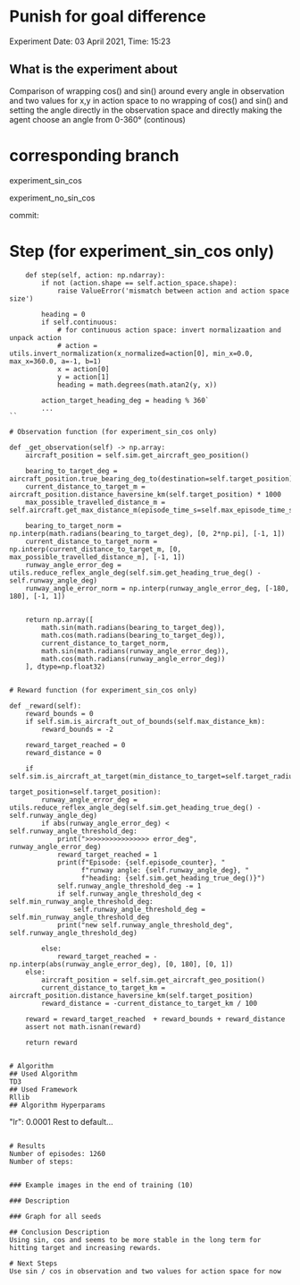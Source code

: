 # Punish for goal difference
Experiment Date: 03 April 2021, Time: 15:23
## What is the experiment about
Comparison of wrapping cos() and sin() around every angle in observation and two values for x,y in action space to
no wrapping of cos() and sin() and setting the angle directly in the observation space and
directly making the agent choose an angle from 0-360° (continous)


# corresponding branch
experiment_sin_cos

experiment_no_sin_cos

commit:

# Step (for experiment_sin_cos only)

```
    def step(self, action: np.ndarray):
        if not (action.shape == self.action_space.shape):
            raise ValueError('mismatch between action and action space size')

        heading = 0
        if self.continuous:
            # for continuous action space: invert normalizaation and unpack action
            # action = utils.invert_normalization(x_normalized=action[0], min_x=0.0, max_x=360.0, a=-1, b=1)
            x = action[0]
            y = action[1]
            heading = math.degrees(math.atan2(y, x))

        action_target_heading_deg = heading % 360`
        ...
``

# Observation function (for experiment_sin_cos only)
```
    def _get_observation(self) -> np.array:
        aircraft_position = self.sim.get_aircraft_geo_position()

        bearing_to_target_deg = aircraft_position.true_bearing_deg_to(destination=self.target_position)
        current_distance_to_target_m = aircraft_position.distance_haversine_km(self.target_position) * 1000
        max_possible_travelled_distance_m = self.aircraft.get_max_distance_m(episode_time_s=self.max_episode_time_s)

        bearing_to_target_norm = np.interp(math.radians(bearing_to_target_deg), [0, 2*np.pi], [-1, 1])
        current_distance_to_target_norm = np.interp(current_distance_to_target_m, [0, max_possible_travelled_distance_m], [-1, 1])
        runway_angle_error_deg = utils.reduce_reflex_angle_deg(self.sim.get_heading_true_deg() - self.runway_angle_deg)
        runway_angle_error_norm = np.interp(runway_angle_error_deg, [-180, 180], [-1, 1])


        return np.array([
            math.sin(math.radians(bearing_to_target_deg)),
            math.cos(math.radians(bearing_to_target_deg)),
            current_distance_to_target_norm,
            math.sin(math.radians(runway_angle_error_deg)),
            math.cos(math.radians(runway_angle_error_deg))
        ], dtype=np.float32)
```

# Reward function (for experiment_sin_cos only)
```
    def _reward(self):
        reward_bounds = 0
        if self.sim.is_aircraft_out_of_bounds(self.max_distance_km):
            reward_bounds = -2

        reward_target_reached = 0
        reward_distance = 0

        if self.sim.is_aircraft_at_target(min_distance_to_target=self.target_radius_km,
                                          target_position=self.target_position):
            runway_angle_error_deg = utils.reduce_reflex_angle_deg(self.sim.get_heading_true_deg() - self.runway_angle_deg)
            if abs(runway_angle_error_deg) < self.runway_angle_threshold_deg:
                print(">>>>>>>>>>>>>>>> error_deg", runway_angle_error_deg)
                reward_target_reached = 1
                print(f"Episode: {self.episode_counter}, "
                      f"runway angle: {self.runway_angle_deg}, "
                      f"heading: {self.sim.get_heading_true_deg()}")
                self.runway_angle_threshold_deg -= 1
                if self.runway_angle_threshold_deg < self.min_runway_angle_threshold_deg:
                    self.runway_angle_threshold_deg = self.min_runway_angle_threshold_deg
                print("new self.runway_angle_threshold_deg", self.runway_angle_threshold_deg)

            else:
                reward_target_reached = - np.interp(abs(runway_angle_error_deg), [0, 180], [0, 1])
        else:
            aircraft_position = self.sim.get_aircraft_geo_position()
            current_distance_to_target_km = aircraft_position.distance_haversine_km(self.target_position)
            reward_distance = -current_distance_to_target_km / 100

        reward = reward_target_reached  + reward_bounds + reward_distance
        assert not math.isnan(reward)

        return reward
```

# Algorithm
## Used Algorithm
TD3
## Used Framework
Rllib
## Algorithm Hyperparams
```
"lr": 0.0001
 Rest to default...
```

# Results
Number of episodes: 1260
Number of steps:


### Example images in the end of training (10)

### Description

### Graph for all seeds

## Conclusion Description
Using sin, cos and seems to be more stable in the long term for hitting target and increasing rewards.

# Next Steps
Use sin / cos in observation and two values for action space for now